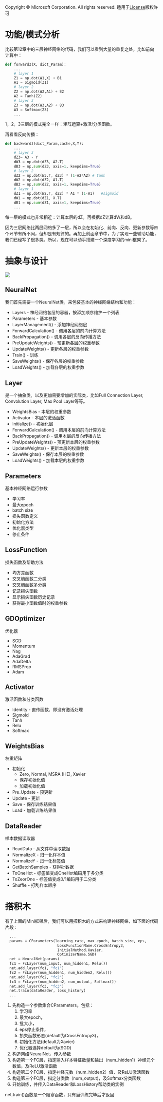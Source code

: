 Copyright © Microsoft Corporation. All rights reserved.
  适用于[License](https://github.com/Microsoft/ai-edu/blob/master/LICENSE.md)版权许可

# 功能/模式分析

比较第12章中的三层神经网络的代码，我们可以看到大量的重复之处，比如前向计算中：

```Python
def forward3(X, dict_Param):
    ...
    # layer 1
    Z1 = np.dot(W1,X) + B1
    A1 = Sigmoid(Z1)
    # layer 2
    Z2 = np.dot(W2,A1) + B2
    A2 = Tanh(Z2)
    # layer 3
    Z3 = np.dot(W3,A2) + B3
    A3 = Softmax(Z3)
    ...    
```

1，2，3三层的模式完全一样：矩阵运算+激活/分类函数。

再看看反向传播：

```Python
def backward3(dict_Param,cache,X,Y):
    ...
    # layer 3
    dZ3= A3 - Y
    dW3 = np.dot(dZ3, A2.T)
    dB3 = np.sum(dZ3, axis=1, keepdims=True)
    # layer 2
    dZ2 = np.dot(W3.T, dZ3) * (1-A2*A2) # tanh
    dW2 = np.dot(dZ2, A1.T)
    dB2 = np.sum(dZ2, axis=1, keepdims=True)
    # layer 1
    dZ1 = np.dot(W2.T, dZ2) * A1 * (1-A1)   #sigmoid
    dW1 = np.dot(dZ1, X.T)
    dB1 = np.sum(dZ1, axis=1, keepdims=True)
    ...
```
每一层的模式也非常相近：计算本层的dZ，再根据dZ计算dW和dB。

因为三层网络比两层网络多了一层，所以会在初始化、前向、反向、更新参数等四个环节有所不同，但却是有规律的。再加上前面章节中，为了实现一些辅助功能，我们已经写了很多类。所以，现在可以动手搭建一个深度学习的mini框架了。

# 抽象与设计

<img src='./Images/14/class.png'/>

## NeuralNet

我们首先需要一个NeuralNet类，来包装基本的神经网络结构和功能：

- Layers - 神经网络各层的容器，按添加顺序维护一个列表
- Parameters - 基本参数  
- LayerManagement() - 添加神经网络层
- ForwardCalculation() - 调用各层的前向计算方法
- BackPropagation() - 调用各层的反向传播方法
- PreUpdateWeights() - 预更新各层的权重参数
- UpdateWeights() - 更新各层的权重参数
- Train() - 训练
- SaveWeights() - 保存各层的权重参数
- LoadWeights() - 加载各层的权重参数

## Layer

是一个抽象类，以及更加需要增加的实际类，比如Full Connection Layer, Convolution Layer, Max Pool Layer等等。

 - WeightsBias - 本层的权重参数
 - Activator - 本层的激活函数
 - Initialize() - 初始化层
 - ForwardCalculation() - 调用本层的前向计算方法
 - BackPropagation() - 调用本层的反向传播方法
 - PreUpdateWeights() - 预更新本层的权重参数
 - UpdateWeights() - 更新本层的权重参数
 - SaveWeights() - 保存本层的权重参数
 - LoadWeights() - 加载本层的权重参数
 
 ## Parameters

 基本神经网络运行参数

 - 学习率
 - 最大epoch
 - batch size
 - 损失函数定义
 - 初始化方法
 - 优化器类型
 - 停止条件

## LossFunction

损失函数及帮助方法

- 均方差函数
- 交叉熵函数二分类
- 交叉熵函数多分类
- 记录损失函数
- 显示损失函数历史记录
- 获得最小函数值时的权重参数

## GDOptimizer

优化器

- SGD
- Momentum
- Nag
- AdaGrad
- AdaDelta
- RMSProp
- Adam

## Activator

激活函数和分类函数

- Identity - 直传函数，即没有激活处理
- Sigmoid
- Tanh
- Relu
- Softmax

## WeightsBias

权重矩阵

- 初始化 
  - Zero, Normal, MSRA (HE), Xavier
  - 保存初始化值
  - 加载初始化值
- Pre_Update - 预更新
- Update - 更新
- Save - 保存训练结果值
- Load - 加载训练结果值

## DataReader

样本数据读取器

- ReadData - 从文件中读取数据
- NormalizeX - 归一化样本值
- NormalizeY - 归一化标签值
- GetBatchSamples - 获得批数据
- ToOneHot - 标签值变成OneHot编码用于多分类
- ToZeorOne - 标签值变成0/1编码用于二分类
- Shuffle - 打乱样本顺序

# 搭积木

有了上面的Mini框架后，我们可以用搭积木的方式来构建神经网络，如下面的代码片段：

```Python
  ...
  params = CParameters(learning_rate, max_epoch, batch_size, eps,
                        LossFunctionName.CrossEntropy3, 
                        InitialMethod.Xavier, 
                        OptimizerName.SGD)
  net = NeuralNet(params)
  fc1 = FcLayer(num_input, num_hidden1, Relu())
  net.add_layer(fc1, "fc1")
  fc2 = FcLayer(num_hidden1, num_hidden2, Relu())
  net.add_layer(fc2, "fc2")
  fc3 = FcLayer(num_hidden2, num_output, Softmax())
  net.add_layer(fc3, "fc3")
  net.train(dataReader, loss_history)
  ...
```

1. 先构造一个参数集合CParameters，包括：
   1. 学习率
   2. 最大epoch，
   3. 批大小，
   4. eps停止条件，
   5. 损失函数形态(default为CrossEntropy3)，
   6. 初始化方法(default为Xavier)
   7. 优化器选择default为(SGD)
2. 构造网络NeuralNet，传入参数
3. 构造第一个FC层，指定输入样本特征数量和输出（num_hidden1）神经元个数值，及ReLU激活函数
4. 构造第二个FC层，指定神经元数（num_hidden2）值，及ReLU激活函数
5. 构造第三个FC层，指定分类数（num_output)，及Softmax分类函数
6. 开始训练，并传入DataReader和LossHistory帮助类的实例

net.train()函数是一个阻塞函数，只有当训练完毕后才返回

